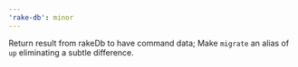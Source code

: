 ```yaml
---
'rake-db': minor
---
```


Return result from rakeDb to have command data; Make `migrate` an alias of `up` eliminating a subtle difference.
